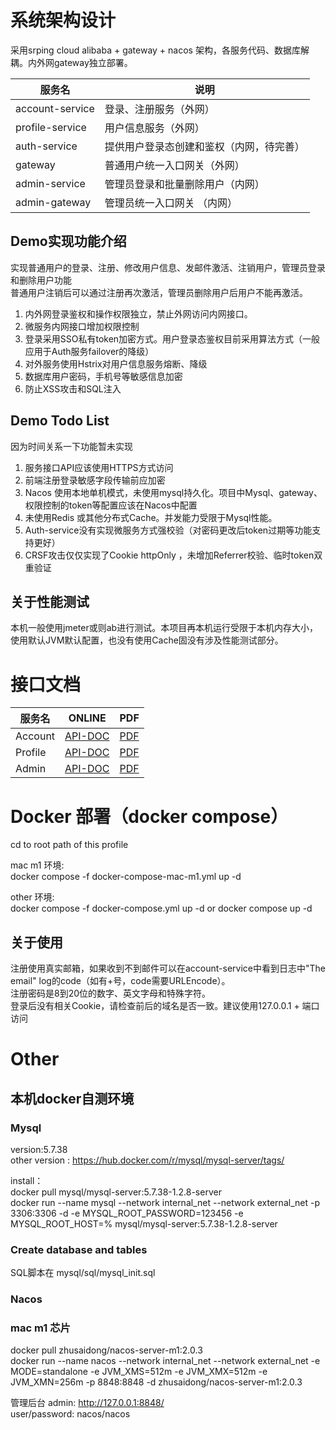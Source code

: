 # 系统架构设计

采用srping cloud alibaba + gateway + nacos 架构，各服务代码、数据库解耦。内外网gateway独立部署。  

| 服务名          | 说明                        |
| --------------- | --------------------------- |
| account-service | 登录、注册服务（外网）             |
| profile-service | 用户信息服务（外网）                |
| auth-service    | 提供用户登录态创建和鉴权（内网，待完善） |
| gateway    | 普通用户统一入口网关（外网） |
| admin-service    | 管理员登录和批量删除用户（内网） |__
| admin-gateway    | 管理员统一入口网关 （内网）|

## Demo实现功能介绍

实现普通用户的登录、注册、修改用户信息、发邮件激活、注销用户，管理员登录和删除用户功能  
普通用户注销后可以通过注册再次激活，管理员删除用户后用户不能再激活。
1. 内外网登录鉴权和操作权限独立，禁止外网访问内网接口。
2. 微服务内网接口增加权限控制
3. 登录采用SSO私有token加密方式。用户登录态鉴权目前采用算法方式（一般应用于Auth服务failover的降级）
4. 对外服务使用Hstrix对用户信息服务熔断、降级
5. 数据库用户密码，手机号等敏感信息加密
6. 防止XSS攻击和SQL注入

## Demo Todo List

因为时间关系一下功能暂未实现  
1. 服务接口API应该使用HTTPS方式访问  
2. 前端注册登录敏感字段传输前应加密
3. Nacos 使用本地单机模式，未使用mysql持久化。项目中Mysql、gateway、权限控制的token等配置应该在Nacos中配置
4. 未使用Redis 或其他分布式Cache。并发能力受限于Mysql性能。
5. Auth-service没有实现微服务方式强校验（对密码更改后token过期等功能支持更好）
6. CRSF攻击仅仅实现了Cookie httpOnly ，未增加Referrer校验、临时token双重验证

## 关于性能测试

本机一般使用jmeter或则ab进行测试。本项目再本机运行受限于本机内存大小，使用默认JVM默认配置，也没有使用Cache固没有涉及性能测试部分。 

# 接口文档

| 服务名  | ONLINE                                                       | PDF                                                          |
| ------- | ------------------------------------------------------------ | ------------------------------------------------------------ |
| Account | [API-DOC](https://github.com/ThomasLeet/spring-cloud-reglogin/blob/main/doc/Account%20REST%20API.md) | [PDF](https://github.com/ThomasLeet/spring-cloud-reglogin/blob/main/doc/Account%20REST%20API.pdf) |
| Profile | [API-DOC](https://github.com/ThomasLeet/spring-cloud-reglogin/blob/main/doc/Profile%20REST%20API.md) | [PDF](https://github.com/ThomasLeet/spring-cloud-reglogin/blob/main/doc/Profile%20REST%20API.pdf) |
| Admin   | [API-DOC](https://github.com/ThomasLeet/spring-cloud-reglogin/blob/main/doc/Admin%20REST%20API.md) | [PDF](https://github.com/ThomasLeet/spring-cloud-reglogin/blob/main/doc/Admin%20REST%20API.pdf) |


# Docker 部署（docker compose）
cd to root path of this profile  

mac m1 环境:    
docker compose -f docker-compose-mac-m1.yml  up -d  

other 环境:  
docker compose -f docker-compose.yml up -d   or   docker compose up -d

## 关于使用

注册使用真实邮箱，如果收到不到邮件可以在account-service中看到日志中"The email" log的code（如有+号，code需要URLEncode）。  
注册密码是8到20位的数字、英文字母和特殊字符。  
登录后没有相关Cookie，请检查前后的域名是否一致。建议使用127.0.0.1 + 端口访问   

# Other

## 本机docker自测环境

### Mysql

version:5.7.38    
other version : https://hub.docker.com/r/mysql/mysql-server/tags/    

install：  
docker pull mysql/mysql-server:5.7.38-1.2.8-server  
docker run --name mysql  --network internal_net --network external_net -p 3306:3306 -d -e MYSQL_ROOT_PASSWORD=123456 -e MYSQL_ROOT_HOST=% mysql/mysql-server:5.7.38-1.2.8-server  

### Create database and tables
SQL脚本在 mysql/sql/mysql_init.sql

### Nacos

### mac m1 芯片

docker pull zhusaidong/nacos-server-m1:2.0.3  
docker run --name nacos --network internal_net --network external_net -e MODE=standalone -e JVM_XMS=512m -e JVM_XMX=512m -e JVM_XMN=256m -p 8848:8848 -d zhusaidong/nacos-server-m1:2.0.3  

管理后台
admin: http://127.0.0.1:8848/    
user/password: nacos/nacos   




